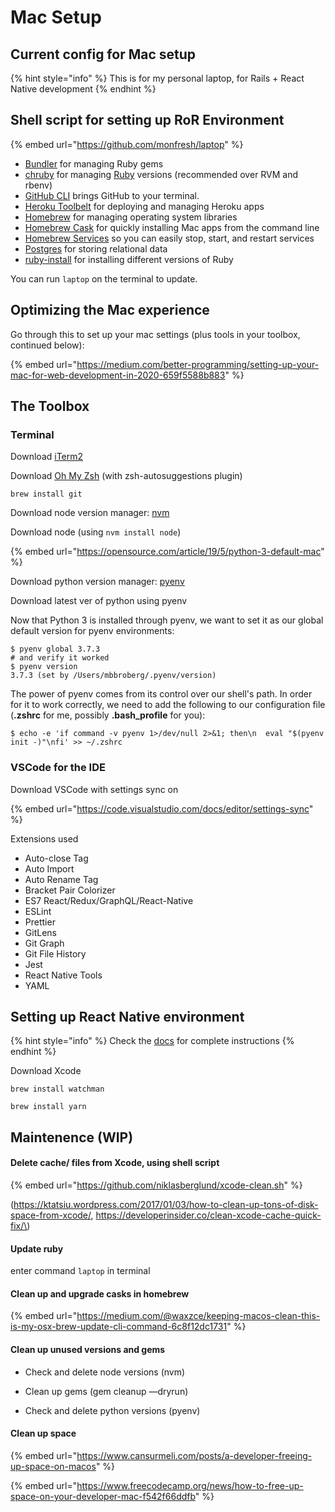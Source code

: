# Mac Setup

## Current config for Mac setup

{% hint style="info" %}
This is for my personal laptop, for Rails + React Native development
{% endhint %}

## Shell script for setting up RoR Environment

{% embed url="https://github.com/monfresh/laptop" %}

* [Bundler](http://bundler.io/) for managing Ruby gems
* [chruby](https://github.com/postmodern/chruby) for managing [Ruby](https://www.ruby-lang.org/en/) versions \(recommended over RVM and rbenv\)
* [GitHub CLI](https://cli.github.com/) brings GitHub to your terminal.
* [Heroku Toolbelt](https://toolbelt.heroku.com/) for deploying and managing Heroku apps
* [Homebrew](http://brew.sh/) for managing operating system libraries
* [Homebrew Cask](http://caskroom.io/) for quickly installing Mac apps from the command line
* [Homebrew Services](https://github.com/Homebrew/homebrew-services) so you can easily stop, start, and restart services
* [Postgres](http://www.postgresql.org/) for storing relational data
* [ruby-install](https://github.com/postmodern/ruby-install) for installing different versions of Ruby

You can run `laptop` on the terminal to update.

## Optimizing the Mac experience

Go through this to set up your mac settings \(plus tools in your toolbox, continued below\):

{% embed url="https://medium.com/better-programming/setting-up-your-mac-for-web-development-in-2020-659f5588b883" %}

## The Toolbox

### Terminal

Download [iTerm2](https://www.iterm2.com/downloads.html)

Download [Oh My Zsh](https://github.com/ohmyzsh/ohmyzsh) \(with zsh-autosuggestions plugin\)

`brew install git`

Download node version manager: [nvm](https://github.com/nvm-sh/nvm)

Download node \(using `nvm install node`\)

{% embed url="https://opensource.com/article/19/5/python-3-default-mac" %}

Download python version manager: [pyenv](https://github.com/pyenv/pyenv)

Download latest ver of python using pyenv 

Now that Python 3 is installed through pyenv, we want to set it as our global default version for pyenv environments:

```text
$ pyenv global 3.7.3
# and verify it worked
$ pyenv version
3.7.3 (set by /Users/mbbroberg/.pyenv/version)
```

The power of pyenv comes from its control over our shell's path. In order for it to work correctly, we need to add the following to our configuration file \(**.zshrc** for me, possibly **.bash\_profile** for you\):

```text
$ echo -e 'if command -v pyenv 1>/dev/null 2>&1; then\n  eval "$(pyenv init -)"\nfi' >> ~/.zshrc
```

### VSCode for the IDE

Download VSCode with settings sync on 

{% embed url="https://code.visualstudio.com/docs/editor/settings-sync" %}

Extensions used

* Auto-close Tag
* Auto Import
* Auto Rename Tag
* Bracket Pair Colorizer
* ES7 React/Redux/GraphQL/React-Native
* ESLint
* Prettier
* GitLens
* Git Graph
* Git File History
* Jest
* React Native Tools
* YAML

## Setting up React Native environment

{% hint style="info" %}
Check the [docs](https://reactnative.dev/docs/0.61/getting-started) for complete instructions
{% endhint %}

Download Xcode

`brew install watchman`

`brew install yarn`



## Maintenence \(WIP\)

#### Delete cache/ files from Xcode, using shell script 

{% embed url="https://github.com/niklasberglund/xcode-clean.sh" %}

\(https://ktatsiu.wordpress.com/2017/01/03/how-to-clean-up-tons-of-disk-space-from-xcode/,  https://developerinsider.co/clean-xcode-cache-quick-fix/\)

#### Update ruby

enter command `laptop` in terminal

#### Clean up and upgrade casks in homebrew 

{% embed url="https://medium.com/@waxzce/keeping-macos-clean-this-is-my-osx-brew-update-cli-command-6c8f12dc1731" %}

#### Clean up unused versions and gems

- Check and delete node versions \(nvm\)

- Clean up gems \(gem cleanup —dryrun\)

- Check and delete python versions \(pyenv\)

#### Clean up space 

{% embed url="https://www.cansurmeli.com/posts/a-developer-freeing-up-space-on-macos" %}

{% embed url="https://www.freecodecamp.org/news/how-to-free-up-space-on-your-developer-mac-f542f66ddfb" %}





